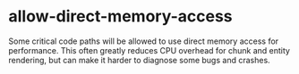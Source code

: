 # allow-direct-memory-access
Some critical code paths will be allowed to use direct memory access for performance. This often greatly reduces CPU overhead for chunk and entity rendering, but can make it harder to diagnose some bugs and crashes.
